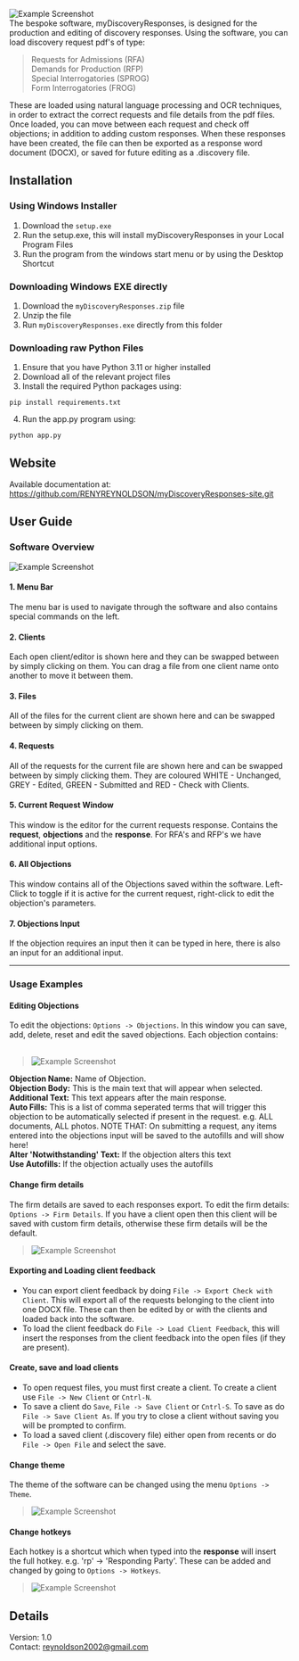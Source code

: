 ![Example Screenshot](./Images/TITLE_IMAGE.PNG)
<br />
The bespoke software, myDiscoveryResponses, is designed for the production and editing of discovery responses. Using the software, you can load discovery request pdf's of type: 
> Requests for Admissions (RFA)
> <br />
> Demands for Production (RFP)
> <br />
> Special Interrogatories (SPROG)
> <br />
> Form Interrogatories (FROG)

These are loaded using natural language processing and OCR techniques, in order to extract the correct requests and file details from the pdf files.
Once loaded, you can move between each request and check off objections; in addition to adding custom responses. When these responses have been created, the file can then be exported as a response word document (DOCX), or saved for future editing as a .discovery file.

## Installation
### Using Windows Installer
1. Download the ```setup.exe```
2. Run the setup.exe, this will install myDiscoveryResponses in your Local Program Files
3. Run the program from the windows start menu or by using the Desktop Shortcut

### Downloading Windows EXE directly
1. Download the ```myDiscoveryResponses.zip``` file
2. Unzip the file
3. Run ```myDiscoveryResponses.exe``` directly from this folder

### Downloading raw Python Files
1. Ensure that you have Python 3.11 or higher installed
2. Download all of the relevant project files
3. Install the required Python packages using:
```
pip install requirements.txt
```
4. Run the app.py program using:
```
python app.py
```

## Website
Available documentation at:
  https://github.com/RENYREYNOLDSON/myDiscoveryResponses-site.git

## User Guide
### Software Overview
![Example Screenshot](./Images/USER_GUIDE_IMAGE.png)
#### 1. Menu Bar
The menu bar is used to navigate through the software and also contains special commands on the left.

#### 2. Clients
Each open client/editor is shown here and they can be swapped between by simply clicking on them. You can drag a file from one client name onto another to move it between them.

#### 3. Files
All of the files for the current client are shown here and can be swapped between by simply clicking on them.

#### 4. Requests
All of the requests for the current file are shown here and can be swapped between by simply clicking them. They are coloured WHITE - Unchanged, GREY - Edited, GREEN - Submitted and RED - Check with Clients.

#### 5. Current Request Window
This window is the editor for the current requests response. Contains the **request**, **objections** and the **response**. For RFA's and RFP's we have additional input options.

#### 6. All Objections
This window contains all of the Objections saved within the software. Left-Click to toggle if it is active for the current request, right-click to edit the objection's parameters.

#### 7. Objections Input
If the objection requires an input then it can be typed in here, there is also an input for an additional input.

---
### Usage Examples

#### Editing Objections
To edit the objections: ```Options -> Objections```. In this window you can save, add, delete, reset and edit the saved objections. Each objection contains:
<br /><br />
> ![Example Screenshot](./Images/OBJECTIONS_IMAGE.PNG)

**Objection Name:** Name of Objection.
<br />
**Objection Body:** This is the main text that will appear when selected.
<br />
**Additional Text:** This text appears after the main response.
<br />
**Auto Fills:** This is a list of comma seperated terms that will trigger this objection to be automatically selected if present in the request. e.g. ALL documents, ALL photos. NOTE THAT: On submitting a request, any items entered into the objections input will be saved to the autofills and will show here!
<br />
**Alter 'Notwithstanding' Text:** If the objection alters this text
<br />
**Use Autofills:** If the objection actually uses the autofills


#### Change firm details
The firm details are saved to each responses export. To edit the firm details: ```Options -> Firm Details```. If you have a client open then this client will be saved with custom firm details, otherwise these firm details will be the default.

> ![Example Screenshot](./Images/FIRM_IMAGE.PNG)

#### Exporting and Loading client feedback
- You can export client feedback by doing ```File -> Export Check with Client```. This will export all of the requests belonging to the client into one DOCX file. These can then be edited by or with the clients and loaded back into the software.
- To load the client feedback do ```File -> Load Client Feedback```, this will insert the responses from the client feedback into the open files (if they are present).

#### Create, save and load clients
- To open request files, you must first create a client. To create a client use ```File -> New Client``` or ```Cntrl-N```.
- To save a client do ```Save```, ```File -> Save Client``` or ```Cntrl-S```. To save as do ```File -> Save Client As```. If you try to close a client without saving you will be prompted to confirm.
- To load a saved client (.discovery file) either open from recents or do ```File -> Open File``` and select the save.

#### Change theme
The theme of the software can be changed using the menu ```Options -> Theme```.
> ![Example Screenshot](./Images/THEME_IMAGE.PNG)

#### Change hotkeys
Each hotkey is a shortcut which when typed into the **response** will insert the full hotkey. e.g. 'rp' -> 'Responding Party'. These can be added and changed by going to ```Options -> Hotkeys```.
> ![Example Screenshot](./Images/HOTKEYS_IMAGE.PNG)

## Details
Version: 1.0
<br />
Contact: reynoldson2002@gmail.com
